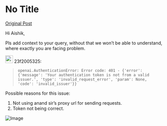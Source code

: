 # No Title

[Original Post](https://discourse.onlinedegree.iitm.ac.in/t/164277/11)

<p>Hi Aishik,</p>
<p>Pls add context to your query, without that we won’t be able to understand, where exactly you are facing problem.</p>
<aside class="quote group-ds-students" data-username="23f2005325" data-post="10" data-topic="164277">
<div class="title">
<div class="quote-controls"></div>
<img alt="" width="24" height="24" src="https://dub1.discourse-cdn.com/flex013/user_avatar/discourse.onlinedegree.iitm.ac.in/23f2005325/48/68296_2.png" class="avatar"> 23f2005325:</div>
<blockquote>
<pre><code class="lang-auto">openai.AuthenticationError: Error code: 401 - {'error': {'message': 'Your authentication token is not from a valid issuer.', 'type': 'invalid_request_error', 'param': None, 'code': 'invalid_issuer'}}
</code></pre>
</blockquote>
</aside>
<p>Possible reasons for this issue:</p>
<ol>
<li>Not using anand sir’s proxy url for sending requests.</li>
<li>Token not being correct.</li>
</ol>

![Image](https://dub1.discourse-cdn.com/flex013/user_avatar/discourse.onlinedegree.iitm.ac.in/23f2005325/48/68296_2.png)